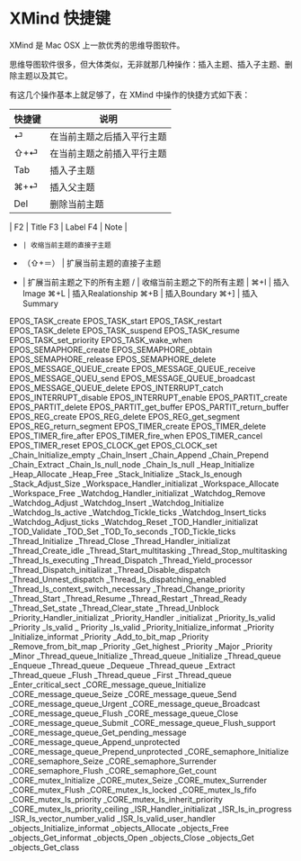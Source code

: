 # XMind 快捷键

XMind 是 Mac OSX 上一款优秀的思维导图软件。

思维导图软件很多，但大体类似，无非就那几种操作：插入主题、插入子主题、删除主题以及其它。

有这几个操作基本上就足够了，在 XMind 中操作的快捷方式如下表：

快捷键 | 说明
------|------
⏎     | 在当前主题之后插入平行主题
⇧+⏎   | 在当前主题之前插入平行主题
Tab   | 插入子主题
⌘+⏎   | 插入父主题
Del   | 删除当前主题
| 
F2    | Title
F3    | Label
F4    | Note
|
-     | 收缩当前主题的直接子主题
+ （⇧+＝） | 扩展当前主题的直接子主题
*    | 扩展当前主题之下的所有主题
/    | 收缩当前主题之下的所有主题
|
⌘+I   | 插入Image
⌘+L   | 插入Realationship
⌘+B   | 插入Boundary
⌘+]   | 插入Summary




EPOS_TASK_create
EPOS_TASK_start
EPOS_TASK_restart
EPOS_TASK_delete
EPOS_TASK_suspend
EPOS_TASK_resume
 EPOS_TASK_set_priority
 EPOS_TASK_wake_when
EPOS_SEMAPHORE_create
 EPOS_SEMAPHORE_obtain
EPOS_SEMAPHORE_release
 EPOS_SEMAPHORE_delete
 EPOS_MESSAGE_QUEUE_create
EPOS_MESSAGE_QUEUE_receive
 EPOS_MESSAGE_QUEU_send
EPOS_MESSAGE_QUEUE_broadcast
 EPOS_MESSAGE_QUEUE_delete
 EPOS_INTERRUPT_catch
EPOS_INTERRUPT_disable
 EPOS_INTERRUPT_enable
EPOS_PARTIT_create
 EPOS_PARTIT_delete
 EPOS_PARTIT_get_buffer
EPOS_PARTIT_return_buffer
 EPOS_REG_create
EPOS_REG_delete
 EPOS_REG_get_segment
 EPOS_REG_return_segment
EPOS_TIMER_create
 EPOS_TIMER_delete
EPOS_TIMER_fire_after
EPOS_TIMER_fire_when
 EPOS_TIMER_cancel
 EPOS_TIMER_reset
EPOS_CLOCK_get
 EPOS_CLOCK_set
 _Chain_Initialize_empty
 _Chain_Insert
 _Chain_Append
_Chain_Prepend
 _Chain_Extract
 _Chain_Is_null_node
 _Chain_Is_null
 _Heap_Initialize
 _Heap_Allocate
 _Heap_Free
 _Stack_Initialize
 _Stack_Is_enough
 _Stack_Adjust_Size
_Workspace_Handler_initializat
_Workspace_Allocate
_Workspace_Free
_Watchdog_Handler_initializat
_Watchdog_Remove
_Watchdog_Adjust
_Watchdog_Insert
_Watchdog_Initialize
_Watchdog_Is_active
_Watchdog_Tickle_ticks
_Watchdog_Insert_ticks
_Watchdog_Adjust_ticks
_Watchdog_Reset
_TOD_Handler_initializat
_TOD_Validate
_TOD_Set
_TOD_To_seconds
_TOD_Tickle_ticks
_Thread_Initialize
_Thread_Close
_Thread_Handler_initializat
_Thread_Create_idle
_Thread_Start_multitasking
_Thread_Stop_multitasking
_Thread_Is_executing 
_Thread_Dispatch 
_Thread_Yield_processor
_Thread_Dispatch_initializat 
_Thread_Disable_dispatch 
_Thread_Unnest_dispatch 
_Thread_Is_dispatching_enabled 
_Thread_Is_context_switch_necessary 
_Thread_Change_priority 
_Thread_Start 
_Thread_Resume 
_Thread_Restart 
_Thread_Ready 
_Thread_Set_state 
_Thread_Clear_state 
_Thread_Unblock 
_Priority_Handler_initializat
_Priority_Handler _initializat
_Priority_Is_valid
_Priority _Is_valid
_ Priority _Is_valid
_Priority_Initialize_informat
_Priority _Initialize_informat
_Priority _Add_to_bit_map
_Priority _Remove_from_bit_map
_Priority _Get_highest
_Priority _Major
_Priority _Minor
_Thread_queue_Initialize
_Thread_queue _Initialize
_Thread_queue _Enqueue
_Thread_queue _Dequeue
_Thread_queue _Extract
_Thread_queue _Flush
_Thread_queue _First
_Thread_queue _Enter_critical_sect
_CORE_message_queue_Initialize
_CORE_message_queue_Seize
_CORE_message_queue_Send
_CORE_message_queue_Urgent
_CORE_message_queue_Broadcast
_CORE_message_queue_Flush
_CORE_message_queue_Close
_CORE_message_queue_Submit
_CORE_message_queue_Flush_support
_CORE_message_queue_Get_pending_message
_CORE_message_queue_Append_unprotected
_CORE_message_queue_Prepend_unprotected
_CORE_semaphore_Initialize
_CORE_semaphore_Seize
_CORE_semaphore_Surrender
_CORE_semaphore_Flush
_CORE_semaphore_Get_count
_CORE_mutex_Initialize
_CORE_mutex_Seize
_CORE_mutex_Surrender
_CORE_mutex_Flush
_CORE_mutex_Is_locked
_CORE_mutex_Is_fifo
_CORE_mutex_Is_priority
_CORE_mutex_Is_inherit_priority
_CORE_mutex_Is_priority_ceiling
_ISR_Handler_initializat
_ISR_Is_in_progress
_ISR_Is_vector_number_valid
_ISR_Is_valid_user_handler
_objects_Initialize_informat
_objects_Allocate
_objects_Free
_objects_Get_informat
_objects_Open
_objects_Close
_objects_Get
_objects_Get_class

